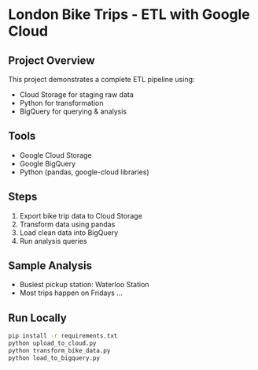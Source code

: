 # London Bike Trips - ETL with Google Cloud

## Project Overview
This project demonstrates a complete ETL pipeline using:
- Cloud Storage for staging raw data
- Python for transformation
- BigQuery for querying & analysis

## Tools
- Google Cloud Storage
- Google BigQuery
- Python (pandas, google-cloud libraries)

## Steps
1. Export bike trip data to Cloud Storage
2. Transform data using pandas
3. Load clean data into BigQuery
4. Run analysis queries

## Sample Analysis
- Busiest pickup station: Waterloo Station
- Most trips happen on Fridays
...

## Run Locally
```bash
pip install -r requirements.txt
python upload_to_cloud.py
python transform_bike_data.py
python load_to_bigquery.py
